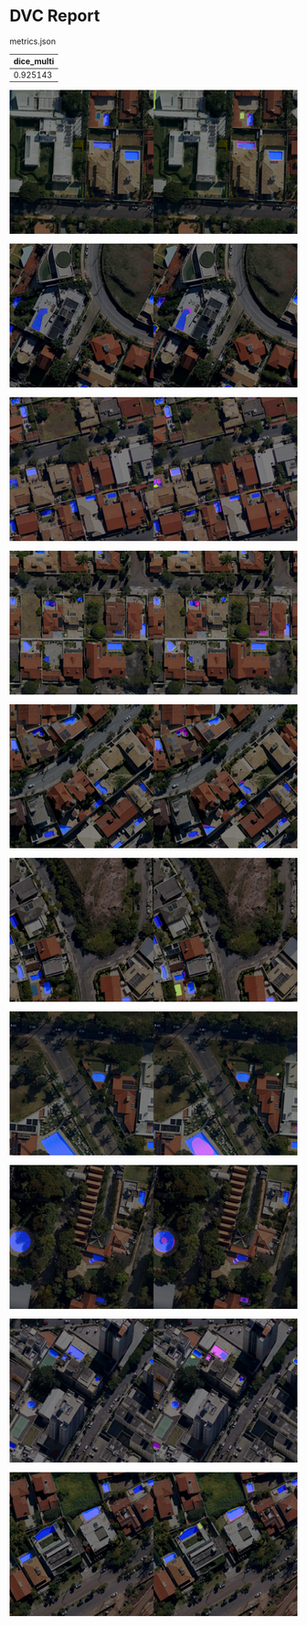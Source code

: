 # DVC Report

metrics.json

|   dice_multi |
|--------------|
|     0.925143 |

![REGION_1-24_0_1024_0_1024.png](plots/images/REGION_1-24_0_1024_0_1024.png)

![REGION_3-25_1136_2160_0_1024.png](plots/images/REGION_3-25_1136_2160_0_1024.png)

![REGION_3-8_1024_2048_2048_3072.png](plots/images/REGION_3-8_1024_2048_2048_3072.png)

![REGION_4-12_0_1024_2048_3072.png](plots/images/REGION_4-12_0_1024_2048_3072.png)

![REGION_4-12_1136_2160_2048_3072.png](plots/images/REGION_4-12_1136_2160_2048_3072.png)

![REGION_4-22_1136_2160_2816_3840.png](plots/images/REGION_4-22_1136_2160_2816_3840.png)

![REGION_5-7_1136_2160_1024_2048.png](plots/images/REGION_5-7_1136_2160_1024_2048.png)

![REGION_6-18_0_1024_0_1024.png](plots/images/REGION_6-18_0_1024_0_1024.png)

![REGION_7-3_0_1024_2048_3072.png](plots/images/REGION_7-3_0_1024_2048_3072.png)

![REGION_8-24_1024_2048_2048_3072.png](plots/images/REGION_8-24_1024_2048_2048_3072.png)
